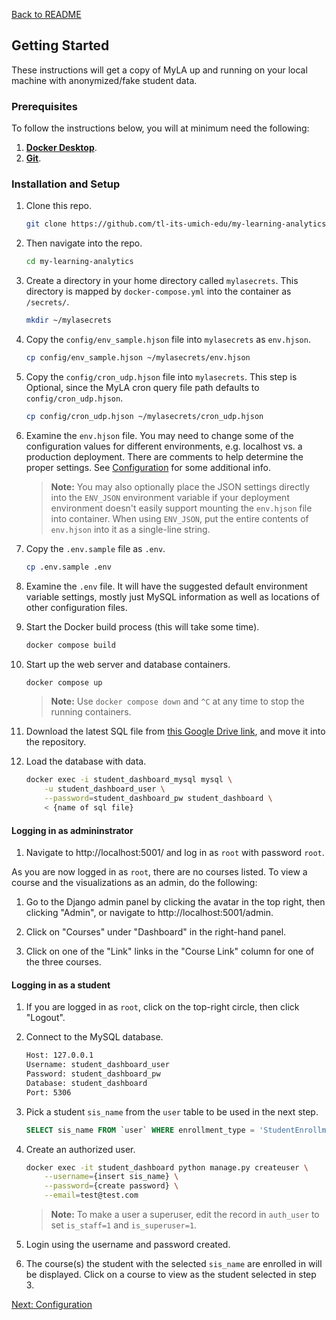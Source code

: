 [Back to README](../README.md)

## Getting Started

These instructions will get a copy of MyLA up and running on your local machine with anonymized/fake student data.

### Prerequisites

To follow the instructions below, you will at minimum need the following:
1. **[Docker Desktop](https://www.docker.com/products/docker-desktop/)**.
1. **[Git](https://git-scm.com/downloads)**.

### Installation and Setup

1. Clone this repo.
    ```sh
    git clone https://github.com/tl-its-umich-edu/my-learning-analytics.git
    ```

1. Then navigate into the repo.
    ```sh
    cd my-learning-analytics
    ```

1. Create a directory in your home directory called `mylasecrets`. This directory is mapped by `docker-compose.yml` into the container as `/secrets/`.
    ```sh
    mkdir ~/mylasecrets
    ```

1. Copy the `config/env_sample.hjson` file into `mylasecrets` as `env.hjson`.
    ```sh
    cp config/env_sample.hjson ~/mylasecrets/env.hjson
    ```

1. Copy the `config/cron_udp.hjson` file into `mylasecrets`. This step is Optional, since the MyLA cron query file path defaults to `config/cron_udp.hjson`.
    ```sh
    cp config/cron_udp.hjson ~/mylasecrets/cron_udp.hjson
    ```

1. Examine the `env.hjson` file. You may need to change some of the configuration values for different environments,
e.g. localhost vs. a production deployment. There are comments to help determine the proper settings.
See [Configuration](configuration.md) for some additional info.

    > **Note:** You may also optionally place the JSON settings directly into the `ENV_JSON` environment variable
    > if your deployment environment doesn't easily support mounting the `env.hjson` file into container.
    > When using `ENV_JSON`, put the entire contents of `env.hjson` into it as a single-line string.

1. Copy the `.env.sample` file as `.env`. 
    ```sh
    cp .env.sample .env
    ```

1. Examine the `.env` file. It will have the suggested default environment variable settings,
mostly just MySQL information as well as locations of other configuration files.

1. Start the Docker build process (this will take some time).
    ```sh
    docker compose build
    ```

1. Start up the web server and database containers.
    ```sh
    docker compose up
    ```

    > **Note:** Use `docker compose down` and `^C` at any time to stop the running containers.

1. Download the latest SQL file from [this Google Drive link](https://drive.google.com/drive/u/0/folders/1Pj7roNjRPGyumKKal8-h5E6ukUiXTDI9), and move it into the repository.

1. Load the database with data.
    ```sh
    docker exec -i student_dashboard_mysql mysql \
        -u student_dashboard_user \
        --password=student_dashboard_pw student_dashboard \
        < {name of sql file}
    ```

#### Logging in as admininstrator

1. Navigate to http://localhost:5001/ and log in as `root` with password `root`.

As you are now logged in as `root`, there are no courses listed.
To view a course and the visualizations as an admin, do the following:

1. Go to the Django admin panel by clicking the avatar in the top right, then clicking "Admin",
or navigate to http://localhost:5001/admin.

2. Click on "Courses" under "Dashboard" in the right-hand panel.

3. Click on one of the "Link" links in the "Course Link" column for one of the three courses.

#### Logging in as a student

1. If you are logged in as `root`, click on the top-right circle, then click "Logout".

1. Connect to the MySQL database.
    ```txt
    Host: 127.0.0.1
    Username: student_dashboard_user
    Password: student_dashboard_pw
    Database: student_dashboard
    Port: 5306
    ```
    
1. Pick a student `sis_name` from the `user` table to be used in the next step.
    ```sql
    SELECT sis_name FROM `user` WHERE enrollment_type = 'StudentEnrollment';
    ```

1. Create an authorized user.
    ```sh
    docker exec -it student_dashboard python manage.py createuser \
        --username={insert sis_name} \
        --password={create password} \
        --email=test@test.com
    ```
    
    > **Note:** To make a user a superuser, edit the record in `auth_user` to set `is_staff=1` and `is_superuser=1`.
    
1. Login using the username and password created.

1. The course(s) the student with the selected `sis_name` are enrolled in will be displayed.
Click on a course to view as the student selected in step 3.

[Next: Configuration](../docs/configuration.md)
